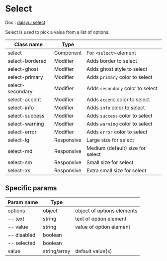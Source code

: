 # Select

Doc : [daisyui select](https://daisyui.com/components/select/)

Select is used to pick a value from a list of options.

| Class name       |   Type     |                                  |
|------------------|------------|----------------------------------|
| select 	         | Component  | For `<select>` element           |
| select-bordered  | Modifier   | Adds border to select            |
| select-ghost     | Modifier   | Adds ghost style to select       |
| select-primary   | Modifier   | Adds `primary` color to select   |
| select-secondary | Modifier   | Adds `secondary` color to select |
| select-accent    | Modifier   | Adds `accent` color to select    |
| select-info      | Modifier   | Adds `info` color to select      |
| select-success   | Modifier   | Adds `success` color to select   |
| select-warning   | Modifier   | Adds `warning` color to select   |
| select-error     | Modifier   | Adds `error` color to select     |
| select-lg        | Responsive | Large size for select            |
| select-md        | Responsive | Medium (default) size for select |
| select-sm        | Responsive | Small size for select            |
| select-xs        | Responsive | Extra small size for select      |

## Specific params

| Param name       |   Type           |                             |
|------------------|------------------|-----------------------------|
| options 	       |   object         | object of options elements  |
| -- text 	       |   string         | text of option element      |
| -- value 	       |   string         | value of option element     |
| -- disabled 	   |   boolean        |                             |
| -- selected 	   |   boolean        |                             |
| value 	         |   string/array   | default value(s)            |
